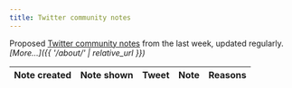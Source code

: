 ```yaml
---
title: Twitter community notes
---
```


Proposed [Twitter community notes](https://twitter.com/i/communitynotes/download-data) from the last week, updated regularly. _[More…]({{ '/about/' | relative_url }})_

<div class="table-responsive">
  <table class="table table-striped" data-order='[[ 0, "desc" ]]'>
    <thead>
      <tr>
        <th>Note created</th>
        <th>Note shown</th>
        <th>Tweet</th>
        <th>Note</th>
        <th>Reasons</th>
      </tr>
    </thead>
    <tbody>
    </tbody>
  </table>
</div>

<script>
  let table = new DataTable('table', {
    ajax: {
      url: '{{ '/data/notes.json' | relative_url }}',
      "dataSrc": function ( data ) {
        return data.filter(function(item) {
          return (item.lang === undefined || item.lang === "en");
        });
      }
    },
    columns: [
      {
        data: 'created_at', render: function (data, type, row, meta) {
          if (type !== 'display') {
            return data;
          }
          return '<a href="https://twitter.com/i/birdwatch/t/' + row['tweet_id'] + '" target="_blank">' + luxon.DateTime.fromISO(data).toFormat('d MMM yyyy') + '</a>';
        }
      },
      {
        data: 'shown', defaultContent: '', render: function (data, type, row, meta) {
          if (data === undefined) {
            return '';
          }
          if (type !== 'display') {
            return data;
          }
          content = luxon.DateTime.fromISO(data).toFormat('d MMM yyyy')
          if (row['removed']) {
            content += ' (since removed)';
          }
          return content;
        }
      },
      {
        data: 'tweet_id', width: '550px', render: function (data, type, row, meta) {
          if (type !== 'display') {
            return data;
          }
          content = row['tweet'] ? row['tweet'] : '';
          return '<blockquote class="twitter-tweet">' + content + '<a href="https://twitter.com/_/status/' + data + '"></a></blockquote>';
        }
      },
      {
        data: 'summary',
      },
      {
        data: 'reasons'
      },
      {
        data: 'user',
        searchable: true,
        visible: false,
        defaultContent: ''
      },
      {
        data: 'tweet',
        searchable: true,
        visible: false,
        defaultContent: ''
      }
    ],
    drawCallback: function (settings) {
      twttr.widgets.load();
    },
    stateSave: true
  });
</script>
